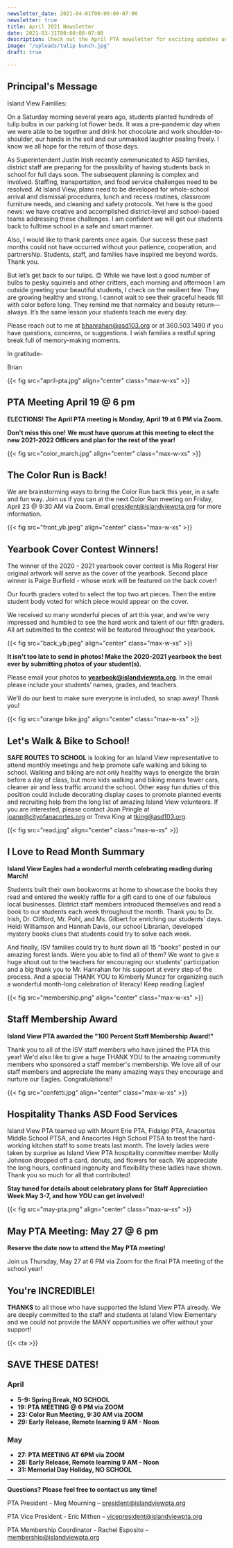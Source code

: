 ```yaml
---
newsletter_date: 2021-04-01T00:00:00-07:00
newsletter: true
title: April 2021 Newsletter
date: 2021-03-31T00:00:00-07:00
description: Check out the April PTA newsletter for exciting updates and opportunities!
image: "/uploads/tulip bunch.jpg"
draft: true

---
```

## Principal's Message

Island View Families:

On a Saturday morning several years ago, students planted hundreds of tulip bulbs in our parking lot flower beds. It was a pre-pandemic day when we were able to be together and drink hot chocolate and work shoulder-to-shoulder, our hands in the soil and our unmasked laughter pealing freely. I know we all hope for the return of those days.

As Superintendent Justin Irish recently communicated to ASD families, district staff are preparing for the possibility of having students back in school for full days soon. The subsequent planning is complex and involved. Staffing, transportation, and food service challenges need to be resolved. At Island View, plans need to be developed for whole-school arrival and dismissal procedures, lunch and recess routines, classroom furniture needs, and cleaning and safety protocols. Yet here is the good news: we have creative and accomplished district-level and school-based teams addressing these challenges. I am confident we will get our students back to fulltime school in a safe and smart manner.

Also, I would like to thank parents once again. Our success these past months could not have occurred without your patience, cooperation, and partnership. Students, staff, and families have inspired me beyond words. Thank you.

But let’s get back to our tulips. 😊  While we have lost a good number of bulbs to pesky squirrels and other critters, each morning and afternoon I am outside greeting your beautiful students, I check on the resilient few. They are growing healthy and strong. I cannot wait to see their graceful heads fill with color before long. They remind me that normalcy and beauty return—always. It’s the same lesson your students teach me every day.

Please reach out to me at [bhanrahan@asd103.org](mailto:bhanrahan@asd103.org) or at 360.503.1490 if you have questions, concerns, or suggestions. I wish families a restful spring break full of memory-making moments.

In gratitude-

Brian

{{< fig src="april-pta.jpg" align="center" class="max-w-xs" >}}

## PTA Meeting April 19 @ 6 pm

**ELECTIONS!  The April PTA meeting is Monday, April 19 at 6 PM via Zoom.**

**Don't miss this one!**  **We must have quorum at this meeting to elect the new 2021-2022 Officers and plan for the rest of the year!**

{{< fig src="color_march.jpg" align="center" class="max-w-xs" >}}

## The Color Run is Back!

We are brainstorming ways to bring the Color Run back this year, in a safe and fun way. Join us if you can at the next Color Run meeting on Friday, April 23 @ 9:30 AM via Zoom. Email [president@islandviewpta.org](mailto:president@islandviewpta.org) for more information.

{{< fig src="front_yb.jpeg" align="center" class="max-w-xs" >}}

## Yearbook Cover Contest Winners!

The winner of the 2020 - 2021 yearbook cover contest is Mia Rogers! Her original artwork will serve as the cover of the yearbook. Second place winner is Paige Burfield - whose work will be featured on the back cover!

Our fourth graders voted to select the top two art pieces. Then the entire student body voted for which piece would appear on the cover.

We received so many wonderful pieces of art this year, and we're very impressed and humbled to see the hard work and talent of our fifth graders. All art submitted to the contest will be featured throughout the yearbook.

{{< fig src="back_yb.jpeg" align="center" class="max-w-xs" >}}

**It isn't too late to send in photos! Make the 2020-2021 yearbook the best ever by submitting photos of your student(s).**

Please email your photos to [**yearbook@islandviewpta.org**](mailto:yearbook@islandviewpta.org). In the email please include your students’ names, grades, and teachers.

We’ll do our best to make sure everyone is included, so snap away! Thank you!

{{< fig src="orange bike.jpg" align="center" class="max-w-xs" >}}

## Let's Walk & Bike to School!

**SAFE ROUTES TO SCHOOL** is looking for an Island View representative to attend monthly meetings and help promote safe walking and biking to school. Walking and biking are not only healthy ways to energize the brain before a day of class, but more kids walking and biking means fewer cars, cleaner air and less traffic around the school. Other easy fun duties of this position could include decorating display cases to promote planned events and recruiting help from the long list of amazing Island View volunteers. If you are interested, please contact Joan Pringle at [joanp@cityofanacortes.org](joanp@cityofanacortes.org) or Treva King at [tking@asd103.org](tking@asd103.org).

{{< fig src="read.jpg" align="center" class="max-w-xs" >}}

## I Love to Read Month Summary

**Island View Eagles had a wonderful month celebrating reading during March!**

Students built their own bookworms at home to showcase the books they read and entered the weekly raffle for a gift card to one of our fabulous local businesses. District staff members introduced themselves and read a book to our students each week throughout the month. Thank you to Dr. Irish, Dr. Clifford, Mr. Pohl, and Ms. Gilbert for enriching our students’ days. Heidi Williamson and Hannah Davis, our school Librarian, developed mystery books clues that students could try to solve each week.

And finally, ISV families could try to hunt down all 15 “books” posted in our amazing forest lands. Were you able to find all of them? We want to give a huge shout out to the teachers for encouraging our students’ participation and a big thank you to Mr. Hanrahan for his support at every step of the process. And a special THANK YOU to Kimberly Munoz for organizing such a wonderful month-long celebration of literacy!  Keep reading Eagles!  

{{< fig src="membership.png" align="center" class="max-w-xs" >}}

## Staff Membership Award

**Island View PTA awarded the "100 Percent Staff Membership Award!"**

Thank you to all of the ISV staff members who have joined the PTA this year! We'd also like to give a huge THANK YOU to the amazing community members who sponsored a staff member's membership. We love all of our staff members and appreciate the many amazing ways they encourage and nurture our Eagles. Congratulations!!

{{< fig src="confetti.jpg" align="center" class="max-w-xs" >}}

## Hospitality Thanks ASD Food Services

Island View PTA teamed up with Mount Erie PTA, Fidalgo PTA, Anacortes Middle School PTSA, and Anacortes High School PTSA to treat the hard-working kitchen staff to some treats last month. The lovely ladies were taken by surprise as Island View PTA hospitality committee member Molly Johnson dropped off a card, donuts, and flowers for each. We appreciate the long hours, continued ingenuity and flexibility these ladies have shown. Thank you so much for all that contributed!

**Stay tuned for details about celebratory plans for Staff Appreciation Week May 3-7, and how YOU can get involved!**

{{< fig src="may-pta.png" align="center" class="max-w-xs" >}}

## May PTA Meeting: May 27 @ 6 pm

**Reserve the date now to attend the May PTA meeting!**

Join us Thursday, May 27 at 6 PM via Zoom for the final PTA meeting of the school year!

## You're INCREDIBLE!

**THANKS** to all those who have supported the Island View PTA already. We are deeply committed to the staff and students at Island View Elementary and we could not provide the MANY opportunities we offer without your support!

{{< cta >}}

## SAVE THESE DATES!

### April

* **5-9: Spring Break, NO SCHOOL**
* **19: PTA MEETING @ 6 PM via ZOOM**
* **23: Color Run Meeting, 9:30 AM via ZOOM**
* **29: Early Release, Remote learning 9 AM - Noon**

### May

* **27: PTA MEETING AT 6PM via ZOOM**
* **28: Early Release, Remote learning 9 AM - Noon**
* **31: Memorial Day Holiday, NO SCHOOL**

***

**Questions? Please feel free to contact us any time!**

PTA President - Meg Mourning – [president@islandviewpta.org](mailto:president@islandviewpta.org)

PTA Vice President - Eric Mithen – [vicepresident@islandviewpta.org](mailto:vicepresident@islandviewpta.org)

PTA Membership Coordinator - Rachel Esposito – [membership@islandviewpta.org](mailto:membership@islandviewpta.org)